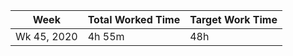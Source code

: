| Week | Total Worked Time | Target Work Time |
|------|-------------------|------------------|
| Wk 45, 2020 | 4h 55m | 48h |
